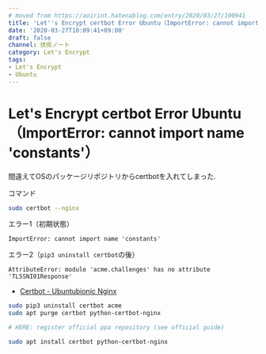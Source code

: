 ```yaml
---
# moved from https://aoirint.hatenablog.com/entry/2020/03/27/100941
title: 'Let''s Encrypt certbot Error Ubuntu（ImportError: cannot import name ''constants''）'
date: '2020-03-27T10:09:41+09:00'
draft: false
channel: 技術ノート
category: Let's Encrypt
tags:
- Let's Encrypt
- Ubuntu
---
```

# Let's Encrypt certbot Error Ubuntu（ImportError: cannot import name 'constants'）

間違えてOSのパッケージリポジトリからcertbotを入れてしまった.

コマンド

```sh
sudo certbot --nginx
```

エラー1（初期状態）

```plain
ImportError: cannot import name 'constants'
```

エラー2（`pip3 uninstall certbot`の後）

```plain
AttributeError: module 'acme.challenges' has no attribute 'TLSSNI01Response'
```

- [Certbot - Ubuntubionic Nginx](https://certbot.eff.org/lets-encrypt/ubuntubionic-nginx)

```sh
sudo pip3 uninstall certbot acme
sudo apt purge certbot python-certbot-nginx

# HERE: register official ppa repository (see official guide)

sudo apt install certbot python-certbot-nginx
```
